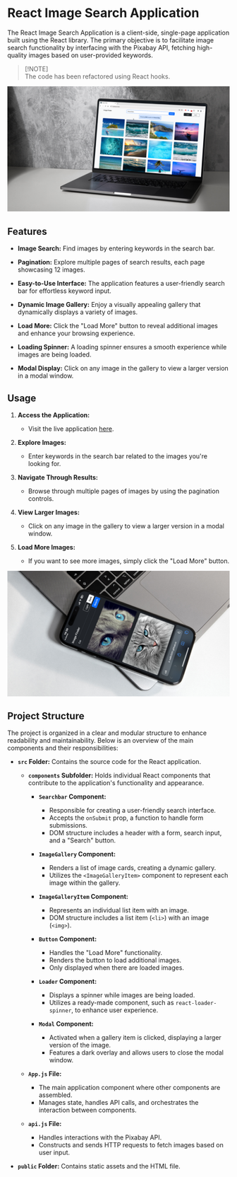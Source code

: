 # React Image Search Application

The React Image Search Application is a client-side, single-page application
built using the React library. The primary objective is to facilitate image
search functionality by interfacing with the Pixabay API, fetching high-quality
images based on user-provided keywords.

> [!NOTE]\
> The code has been refactored using React hooks.

[![screenshot](https://github.com/Valik3201/goit-react-hw-03-image-finder/blob/main/assets/1.png)](https://github.com/Valik3201/goit-react-hw-03-image-finder/blob/main/assets/1.png)

## Features

- **Image Search:** Find images by entering keywords in the search bar.

- **Pagination:** Explore multiple pages of search results, each page showcasing
  12 images.

- **Easy-to-Use Interface:** The application features a user-friendly search bar
  for effortless keyword input.

- **Dynamic Image Gallery:** Enjoy a visually appealing gallery that dynamically
  displays a variety of images.

- **Load More:** Click the "Load More" button to reveal additional images and
  enhance your browsing experience.

- **Loading Spinner:** A loading spinner ensures a smooth experience while
  images are being loaded.

- **Modal Display:** Click on any image in the gallery to view a larger version
  in a modal window.

## Usage

1. **Access the Application:**

   - Visit the live application
     [here](https://valik3201.github.io/goit-react-hw-03-image-finder/).

2. **Explore Images:**

   - Enter keywords in the search bar related to the images you're looking for.

3. **Navigate Through Results:**

   - Browse through multiple pages of images by using the pagination controls.

4. **View Larger Images:**

   - Click on any image in the gallery to view a larger version in a modal
     window.

5. **Load More Images:**
   - If you want to see more images, simply click the "Load More" button.

[![screenshot](https://github.com/Valik3201/goit-react-hw-03-image-finder/blob/main/assets/2.png)](https://github.com/Valik3201/goit-react-hw-03-image-finder/blob/main/assets/2.png)

## Project Structure

The project is organized in a clear and modular structure to enhance readability
and maintainability. Below is an overview of the main components and their
responsibilities:

- **`src` Folder:** Contains the source code for the React application.

  - **`components` Subfolder:** Holds individual React components that
    contribute to the application's functionality and appearance.

    - **`Searchbar` Component:**

      - Responsible for creating a user-friendly search interface.
      - Accepts the `onSubmit` prop, a function to handle form submissions.
      - DOM structure includes a header with a form, search input, and a
        "Search" button.

    - **`ImageGallery` Component:**

      - Renders a list of image cards, creating a dynamic gallery.
      - Utilizes the `<ImageGalleryItem>` component to represent each image
        within the gallery.

    - **`ImageGalleryItem` Component:**

      - Represents an individual list item with an image.
      - DOM structure includes a list item (`<li>`) with an image (`<img>`).

    - **`Button` Component:**

      - Handles the "Load More" functionality.
      - Renders the button to load additional images.
      - Only displayed when there are loaded images.

    - **`Loader` Component:**

      - Displays a spinner while images are being loaded.
      - Utilizes a ready-made component, such as `react-loader-spinner`, to
        enhance user experience.

    - **`Modal` Component:**
      - Activated when a gallery item is clicked, displaying a larger version of
        the image.
      - Features a dark overlay and allows users to close the modal window.

  - **`App.js` File:**

    - The main application component where other components are assembled.
    - Manages state, handles API calls, and orchestrates the interaction between
      components.

  - **`api.js` File:**
    - Handles interactions with the Pixabay API.
    - Constructs and sends HTTP requests to fetch images based on user input.

- **`public` Folder:** Contains static assets and the HTML file.
